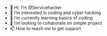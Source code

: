 - 👋 Hi, I’m @Servicehacker
- 👀 I’m interested in coding and cyber hacking 
- 🌱 I’m currently learning basics of coding
- 💞️ I’m looking to collaborate on simple project
- 📫 How to reach me to get support 

<!---
Servicehacker/Servicehacker is a ✨ special ✨ repository because its `README.md` (this file) appears on your GitHub profile.
You can click the Preview link to take a look at your changes.
--->

